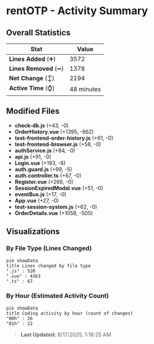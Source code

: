 # rentOTP - Activity Summary 

## Overall Statistics

| Stat                   | Value                                                             |
| ---------------------- | ----------------------------------------------------------------- |
| **Lines Added** (➕)   | 3572                                          |
| **Lines Removed** (➖) | 1378                                        |
| **Net Change** (↕)    | 2194                |
| **Active Time** (⌚)   | 48 minutes |


## Modified Files
- **check-db.js** (+43, -0)
- **OrderHistory.vue** (+1395, -862)
- **test-frontend-order-history.js** (+61, -0)
- **test-frontend-browser.js** (+58, -0)
- **authService.js** (+84, -0)
- **api.js** (+91, -0)
- **Login.vue** (+193, -6)
- **auth.guard.js** (+99, -5)
- **auth.controller.ts** (+67, -0)
- **Register.vue** (+266, -0)
- **SessionExpiredModal.vue** (+51, -0)
- **eventBus.js** (+17, -0)
- **App.vue** (+27, -0)
- **test-session-system.js** (+62, -0)
- **OrderDetails.vue** (+1058, -505)

## Visualizations

### By File Type (Lines Changed)

```mermaid
pie showData
title Lines changed by file type
".js" : 520
".vue" : 4363
".ts" : 67
```

### By Hour (Estimated Activity Count)

```mermaid
pie showData
title Coding activity by hour (count of changes)
"00h" : 26
"01h" : 22
```


> **Last Updated:** 8/17/2025, 1:18:25 AM